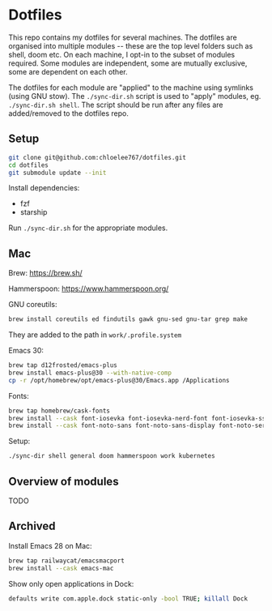 # Dotfiles

This repo contains my dotfiles for several machines.
The dotfiles are organised into multiple modules -- these are the top level folders such as shell, doom etc. 
On each machine, I opt-in to the subset of modules required.
Some modules are independent, some are mutually exclusive, some are dependent on each other.

The dotfiles for each module are "applied" to the machine using symlinks (using GNU stow).
The `./sync-dir.sh` script is used to "apply" modules, eg. `./sync-dir.sh shell`.
The script should be run after any files are added/removed to the dotfiles repo.

## Setup

```sh
git clone git@github.com:chloelee767/dotfiles.git
cd dotfiles
git submodule update --init
```

Install dependencies:
- fzf
- starship

Run `./sync-dir.sh` for the appropriate modules.

## Mac

Brew: https://brew.sh/

Hammerspoon: https://www.hammerspoon.org/

GNU coreutils:
``` sh
brew install coreutils ed findutils gawk gnu-sed gnu-tar grep make
```
They are added to the path in `work/.profile.system`

Emacs 30:
``` sh
brew tap d12frosted/emacs-plus
brew install emacs-plus@30 --with-native-comp
cp -r /opt/homebrew/opt/emacs-plus@30/Emacs.app /Applications
```

Fonts:
``` sh
brew tap homebrew/cask-fonts
brew install --cask font-iosevka font-iosevka-nerd-font font-iosevka-ss14 font-iosevka-aile
brew install --cask font-noto-sans font-noto-sans-display font-noto-serif
```

Setup:
```sh
./sync-dir shell general doom hammerspoon work kubernetes
```

## Overview of modules

TODO

## Archived

Install Emacs 28 on Mac:
``` sh
brew tap railwaycat/emacsmacport
brew install --cask emacs-mac
```

Show only open applications in Dock:
```sh
defaults write com.apple.dock static-only -bool TRUE; killall Dock
```
